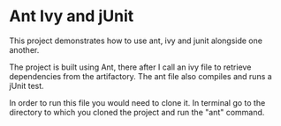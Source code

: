 # Ant Ivy and jUnit

This project demonstrates how to use ant, ivy and junit alongside one another.

The project is built using Ant, there after I call an ivy file to retrieve dependencies from the artifactory. The ant file also compiles and runs a jUnit test.

In order to run this file you would need to clone it. In terminal go to the directory to which you cloned the project and run the "ant" command.
